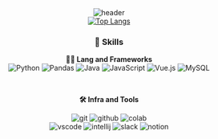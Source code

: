 <div align="center">
  <img src="https://capsule-render.vercel.app/api?type=waving&height=200&color=gradient&text=Dreamer%20Engineer&reversal=false&textBg=false&fontSize=60&desc=김지수&descAlignY=65&fontAlignY=40&fontColor=FFF&animation=fadeIn" alt="header">
  
  <br>

  <a href="https://github.com/singingsandhill/github-readme-stats">
    <img src="https://github-readme-stats.vercel.app/api/top-langs/?username=singingsandhill&layout=compact" alt="Top Langs">
  </a>

  <br>

### 🦾 Skills

**🧑‍💻 Lang and Frameworks**
  <br>
  <img src="https://img.shields.io/badge/-Python-123456?style=flat-square&logo=Python&logoColor=yellow" alt="Python">
  <img src="https://img.shields.io/badge/-pandas-150458?style=flat-square&logo=pandas&logoColor=white" alt="Pandas">
  <img src="https://img.shields.io/badge/-Java-007396?style=for-the-badge&logo=java&logoColor=white" alt="Java">
  <img src="https://img.shields.io/badge/-JavaScript-3178C6?style=flatsquare&logo=JavaScript&logoColor=white" alt="JavaScript">
  <img src="https://img.shields.io/badge/-Vue.js-4FC08D?style=flat-square&logo=Vue.js&logoColor=white" alt="Vue.js">
  <img src="https://img.shields.io/badge/-MySQL-1F305F?style=flat-square&logo=mysql&logoColor=white" alt="MySQL">

  <br>

**🛠️ Infra and Tools**

<!-- 
![linux](https://img.shields.io/badge/linux-FCC624.svg?&style=for-the-badge&logo=linux&logoColor=white) 
![eclipse](https://img.shields.io/badge/eclipse-2C2255.svg?&style=for-the-badge&logo=eclipseide&logoColor=white)
![aws](https://img.shields.io/badge/aws-232F3E.svg?&style=for-the-badge&logo=amazonaws&logoColor=white)
![pycharm](https://img.shields.io/badge/pycharm-000000.svg?&style=for-the-badge&logo=pycharm&logoColor=white)
-->
![git](https://img.shields.io/badge/git-F05032.svg?&style=for-the-badge&logo=git&logoColor=white)
![github](https://img.shields.io/badge/github-181717.svg?&style=for-the-badge&logo=github&logoColor=white)
![colab](https://img.shields.io/badge/colab-F9AB00.svg?&style=for-the-badge&logo=googlecolab&logoColor=white)<br>
![vscode](https://img.shields.io/badge/vscode-007ACC.svg?&style=for-the-badge&logo=visualstudiocode&logoColor=white)
![intellij](https://img.shields.io/badge/intellij-000000.svg?&style=for-the-badge&logo=intellijidea&logoColor=white)
![slack](https://img.shields.io/badge/slack-4A154B.svg?&style=for-the-badge&logo=slack&logoColor=white)
![notion](https://img.shields.io/badge/notion-000000.svg?&style=for-the-badge&logo=notion&logoColor=white)


<!--[![Solved.ac
프로필](http://mazassumnida.wtf/api/v2/generate_badge?boj=______)](https://solved.ac/profile/______)-->
</div>
